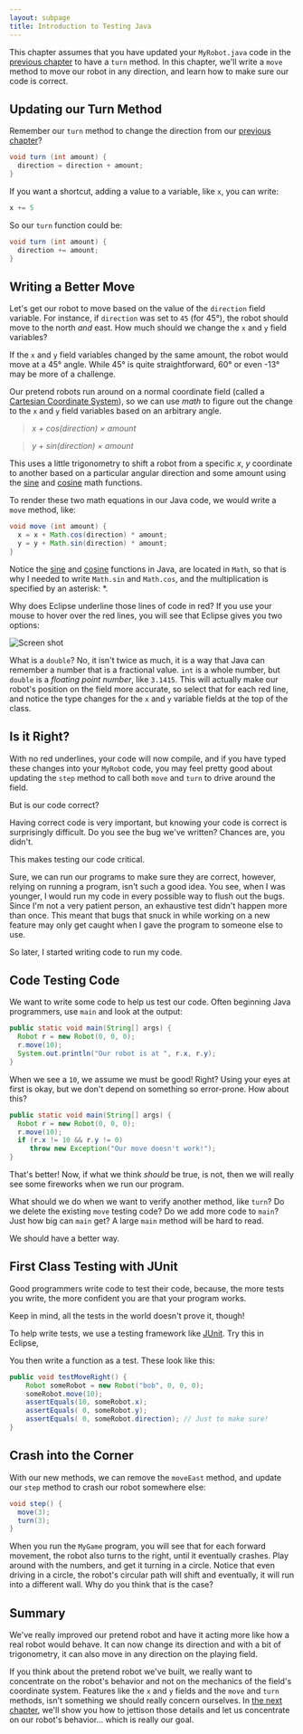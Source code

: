```yaml
---
layout: subpage
title: Introduction to Testing Java
---
```

This chapter assumes that you have updated your `MyRobot.java` code in
the [previous chapter][021] to have a `turn` method.  In this chapter,
we'll write a `move` method to move our robot in any direction, and
learn how to make sure our code is correct.


Updating our Turn Method
----------------------------------------------------------------------

Remember our `turn` method to change the direction from our [previous chapter][021]?

```java
void turn (int amount) {
  direction = direction + amount;
}
```

If you want a shortcut, adding a value to a variable, like `x`, you
can write:

```java
x += 5
```

So our `turn` function could be:

```java
void turn (int amount) {
  direction += amount;
}
```


Writing a Better Move
----------------------------------------------------------------------

Let's get our robot to move based on the value of the `direction`
field variable.  For instance, if `direction` was set to `45` (for
45°), the robot should move to the north *and* east.
How much should we change the `x` and `y` field variables?

If the `x` and `y` field variables changed by the same amount, the
robot would move at a 45° angle.  While 45° is quite straightforward,
60° or even -13° may be more of a challenge.

Our pretend robots run around on a normal coordinate field (called
a [Cartesian Coordinate System][cart]), so we can use *math* to figure
out the change to the `x` and `y` field variables based on an
arbitrary angle.

> *x + cos(direction) × amount*

> *y + sin(direction) × amount*

This uses a little trigonometry to shift a robot from a specific *x*,
*y* coordinate to another based on a particular angular direction and
some amount using the [sine][sin] and [cosine][cos] math functions.

To render these two math equations in our Java code, we would write a
`move` method, like:

```java
void move (int amount) {
  x = x + Math.cos(direction) * amount;
  y = y + Math.sin(direction) * amount;
}
```

Notice the [sine][sin] and [cosine][cos] functions in Java, are
located in `Math`, so that is why I needed to write `Math.sin` and
`Math.cos`, and the multiplication is specified by an asterisk: *.

Why does Eclipse underline those lines of code in red? If you use your
mouse to hover over the red lines, you will see that Eclipse gives you
two options:

  ![Screen shot](../public/images/020-java-basics/fixing-cosine.png)

What is a `double`? No, it isn't twice as much, it is a way that Java
can remember a number that is a fractional value. `int` is a whole
number, but `double` is a *floating point number*, like `3.1415`.
This will actually make our robot's position on the field more
accurate, so select that for each red line, and notice the type
changes for the `x` and `y` variable fields at the top of the class.


Is it Right?
----------------------------------------------------------------------

With no red underlines, your code will now compile, and if you have
typed these changes into your `MyRobot` code, you may feel pretty good
about updating the `step` method to call both `move` and `turn` to
drive around the field.

But is our code correct?

Having correct code is very important, but knowing your code is
correct is surprisingly difficult. Do you see the bug we've written?
Chances are, you didn't.

This makes testing our code critical.

Sure, we can run our programs to make sure they are correct, however,
relying on running a program, isn't such a good idea.  You see, when I
was younger, I would run my code in every possible way to flush out
the bugs. Since I'm not a very patient person, an exhaustive test
didn't happen more than once. This meant that bugs that snuck in while
working on a new feature may only get caught when I gave the program
to someone else to use.

So later, I started writing code to run my code.

Code Testing Code
----------------------------------------------------------------------

We want to write some code to help us test our code. Often beginning
Java programmers, use `main` and look at the output:

```java
public static void main(String[] args) {
  Robot r = new Robot(0, 0, 0);
  r.move(10);
  System.out.println("Our robot is at ", r.x, r.y);
}
```

When we see a `10`, we assume we must be good! Right? Using your eyes
at first is okay, but we don't depend on something so error-prone. How
about this?

```java
public static void main(String[] args) {
  Robot r = new Robot(0, 0, 0);
  r.move(10);
  if (r.x != 10 && r.y != 0)
     throw new Exception("Our move doesn't work!");
}
```

That's better! Now, if what we think *should* be true, is not, then we
will really see some fireworks when we run our program.

What should we do when we want to verify another method, like `turn`?
Do we delete the existing `move` testing code? Do we add more code to
`main`? Just how big can `main` get? A large `main` method will be
hard to read.

We should have a better way.


First Class Testing with JUnit
----------------------------------------------------------------------

Good programmers write code to test their code, because, the more
tests you write, the more confident you are that your program works.

Keep in mind, all the tests in the world doesn't prove it, though!

To help write tests, we use a testing framework
like [JUnit][test]. Try this in Eclipse,

You then write a function as a test. These look
like this:

```java
public void testMoveRight() {
    Robot someRobot = new Robot("bob", 0, 0, 0);
    someRobot.move(10);
    assertEquals(10, someRobot.x);
    assertEquals( 0, someRobot.y);
    assertEquals( 0, someRobot.direction); // Just to make sure!
}
```

Crash into the Corner
----------------------------------------------------------------------

With our new methods, we can remove the `moveEast` method, and update
our `step` method to crash our robot somewhere else:

```java
void step() {
  move(3);
  turn(3);
}
```

When you run the `MyGame` program, you will see that for each forward
movement, the robot also turns to the right, until it eventually
crashes. Play around with the numbers, and get it turning in a
circle. Notice that even driving in a circle, the robot's circular
path will shift and eventually, it will run into a different wall. Why
do you think that is the case?


Summary
----------------------------------------------------------------------

We've really improved our pretend robot and have it acting more like
how a real robot would behave. It can now change its direction and
with a bit of trigonometry, it can also move in any direction on the
playing field.

If you think about the pretend robot we've built, we really want to
concentrate on the robot's behavior and not on the mechanics of the
field's coordinate system. Features like the `x` and `y` fields and
the `move` and `turn` methods, isn't something we should really
concern ourselves. In [the next chapter][025], we'll show you how to
jettison those details and let us concentrate on our robot's
behavior... which is really our goal.

  [021]: ../021-java-basics-methods.md
  [025]: ../025-java-basics-inheritance.md
  [sin]: https://en.wikipedia.org/wiki/Trigonometric_functions#sine
  [cos]: https://en.wikipedia.org/wiki/Trigonometric_functions#cosine
  [cart]: https://en.wikipedia.org/wiki/Cartesian_coordinate_system
  [test]: http://junit.org/junit4/
